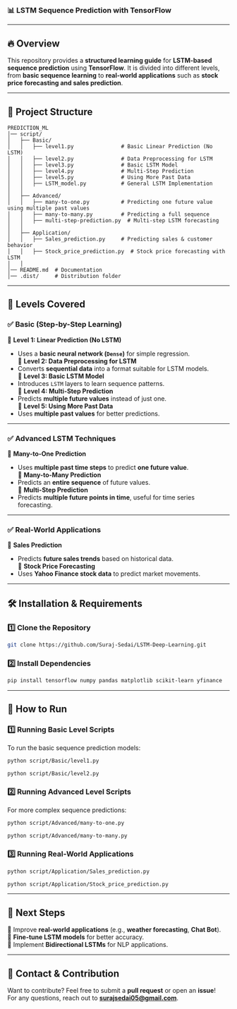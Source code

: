 ### **📊 LSTM Sequence Prediction with TensorFlow**  

---

## **🔥 Overview**  
This repository provides a **structured learning guide** for **LSTM-based sequence prediction** using **TensorFlow**. It is divided into different levels, from **basic sequence learning** to **real-world applications** such as **stock price forecasting and sales prediction**.  

---

## **📌 Project Structure**  
```
PREDICTION_ML
│── script/
│   ├── Basic/
│   │   ├── level1.py               # Basic Linear Prediction (No LSTM)
│   │   ├── level2.py               # Data Preprocessing for LSTM
│   │   ├── level3.py               # Basic LSTM Model
│   │   ├── level4.py               # Multi-Step Prediction
│   │   ├── level5.py               # Using More Past Data
│   │   ├── LSTM_model.py           # General LSTM Implementation
│   │
│   ├── Advanced/
│   │   ├── many-to-one.py          # Predicting one future value using multiple past values
│   │   ├── many-to-many.py         # Predicting a full sequence
│   │   ├── multi-step-prediction.py  # Multi-step LSTM forecasting
│   │
│   ├── Application/
│   │   ├── Sales_prediction.py     # Predicting sales & customer behavior
│   │   ├── Stock_price_prediction.py  # Stock price forecasting with LSTM
│   │
│── README.md  # Documentation
│── .dist/     # Distribution folder
```

---

## **📌 Levels Covered**  

### **✅ Basic (Step-by-Step Learning)**  
📌 **Level 1: Linear Prediction (No LSTM)**  
   - Uses a **basic neural network (`Dense`)** for simple regression.  
📌 **Level 2: Data Preprocessing for LSTM**  
   - Converts **sequential data** into a format suitable for LSTM models.  
📌 **Level 3: Basic LSTM Model**  
   - Introduces `LSTM` layers to learn sequence patterns.  
📌 **Level 4: Multi-Step Prediction**  
   - Predicts **multiple future values** instead of just one.  
📌 **Level 5: Using More Past Data**  
   - Uses **multiple past values** for better predictions.  

---

### **✅ Advanced LSTM Techniques**  
📌 **Many-to-One Prediction**  
   - Uses **multiple past time steps** to predict **one future value**.  
📌 **Many-to-Many Prediction**  
   - Predicts an **entire sequence** of future values.  
📌 **Multi-Step Prediction**  
   - Predicts **multiple future points in time**, useful for time series forecasting.  

---

### **✅ Real-World Applications**  
📌 **Sales Prediction**  
   - Predicts **future sales trends** based on historical data.  
📌 **Stock Price Forecasting**  
   - Uses **Yahoo Finance stock data** to predict market movements.  

---

## **🛠 Installation & Requirements**  

### **1️⃣ Clone the Repository**  
```bash
git clone https://github.com/Suraj-Sedai/LSTM-Deep-Learning.git
```

### **2️⃣ Install Dependencies**  
```bash
pip install tensorflow numpy pandas matplotlib scikit-learn yfinance
```

---

## **🚀 How to Run**  

### **1️⃣ Running Basic Level Scripts**  
To run the basic sequence prediction models:  
```bash
python script/Basic/level1.py
```
```bash
python script/Basic/level2.py
```

### **2️⃣ Running Advanced Level Scripts**  
For more complex sequence predictions:  
```bash
python script/Advanced/many-to-one.py
```
```bash
python script/Advanced/many-to-many.py
```

### **3️⃣ Running Real-World Applications**  
```bash
python script/Application/Sales_prediction.py
```
```bash
python script/Application/Stock_price_prediction.py
```

---

## **🎯 Next Steps**  
📌 Improve **real-world applications** (e.g., **weather forecasting**, **Chat Bot**).  
📌 **Fine-tune LSTM models** for better accuracy.  
📌 Implement **Bidirectional LSTMs** for NLP applications.  

---

## **📩 Contact & Contribution**  
Want to contribute? Feel free to submit a **pull request** or open an **issue**!  
For any questions, reach out to **surajsedai05@gmail.com**.  

